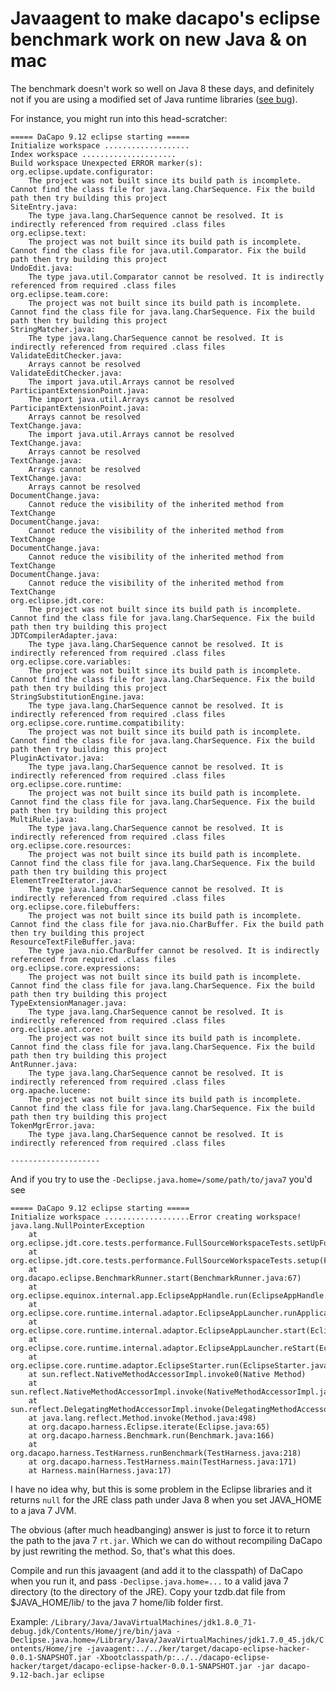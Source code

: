 # Javaagent to make dacapo's eclipse benchmark work on new Java & on mac

The benchmark doesn't work so well on Java 8 these days, and definitely not if you are using a modified set of Java runtime libraries ([see bug](https://sourceforge.net/p/dacapobench/bugs/100/)).

For instance, you might run into this head-scratcher:

```
===== DaCapo 9.12 eclipse starting =====
Initialize workspace ...................
Index workspace .....................
Build workspace Unexpected ERROR marker(s):
org.eclipse.update.configurator:
	The project was not built since its build path is incomplete. Cannot find the class file for java.lang.CharSequence. Fix the build path then try building this project
SiteEntry.java:
	The type java.lang.CharSequence cannot be resolved. It is indirectly referenced from required .class files
org.eclipse.text:
	The project was not built since its build path is incomplete. Cannot find the class file for java.util.Comparator. Fix the build path then try building this project
UndoEdit.java:
	The type java.util.Comparator cannot be resolved. It is indirectly referenced from required .class files
org.eclipse.team.core:
	The project was not built since its build path is incomplete. Cannot find the class file for java.lang.CharSequence. Fix the build path then try building this project
StringMatcher.java:
	The type java.lang.CharSequence cannot be resolved. It is indirectly referenced from required .class files
ValidateEditChecker.java:
	Arrays cannot be resolved
ValidateEditChecker.java:
	The import java.util.Arrays cannot be resolved
ParticipantExtensionPoint.java:
	The import java.util.Arrays cannot be resolved
ParticipantExtensionPoint.java:
	Arrays cannot be resolved
TextChange.java:
	The import java.util.Arrays cannot be resolved
TextChange.java:
	Arrays cannot be resolved
TextChange.java:
	Arrays cannot be resolved
TextChange.java:
	Arrays cannot be resolved
DocumentChange.java:
	Cannot reduce the visibility of the inherited method from TextChange
DocumentChange.java:
	Cannot reduce the visibility of the inherited method from TextChange
DocumentChange.java:
	Cannot reduce the visibility of the inherited method from TextChange
DocumentChange.java:
	Cannot reduce the visibility of the inherited method from TextChange
org.eclipse.jdt.core:
	The project was not built since its build path is incomplete. Cannot find the class file for java.lang.CharSequence. Fix the build path then try building this project
JDTCompilerAdapter.java:
	The type java.lang.CharSequence cannot be resolved. It is indirectly referenced from required .class files
org.eclipse.core.variables:
	The project was not built since its build path is incomplete. Cannot find the class file for java.lang.CharSequence. Fix the build path then try building this project
StringSubstitutionEngine.java:
	The type java.lang.CharSequence cannot be resolved. It is indirectly referenced from required .class files
org.eclipse.core.runtime.compatibility:
	The project was not built since its build path is incomplete. Cannot find the class file for java.lang.CharSequence. Fix the build path then try building this project
PluginActivator.java:
	The type java.lang.CharSequence cannot be resolved. It is indirectly referenced from required .class files
org.eclipse.core.runtime:
	The project was not built since its build path is incomplete. Cannot find the class file for java.lang.CharSequence. Fix the build path then try building this project
MultiRule.java:
	The type java.lang.CharSequence cannot be resolved. It is indirectly referenced from required .class files
org.eclipse.core.resources:
	The project was not built since its build path is incomplete. Cannot find the class file for java.lang.CharSequence. Fix the build path then try building this project
ElementTreeIterator.java:
	The type java.lang.CharSequence cannot be resolved. It is indirectly referenced from required .class files
org.eclipse.core.filebuffers:
	The project was not built since its build path is incomplete. Cannot find the class file for java.nio.CharBuffer. Fix the build path then try building this project
ResourceTextFileBuffer.java:
	The type java.nio.CharBuffer cannot be resolved. It is indirectly referenced from required .class files
org.eclipse.core.expressions:
	The project was not built since its build path is incomplete. Cannot find the class file for java.lang.CharSequence. Fix the build path then try building this project
TypeExtensionManager.java:
	The type java.lang.CharSequence cannot be resolved. It is indirectly referenced from required .class files
org.eclipse.ant.core:
	The project was not built since its build path is incomplete. Cannot find the class file for java.lang.CharSequence. Fix the build path then try building this project
AntRunner.java:
	The type java.lang.CharSequence cannot be resolved. It is indirectly referenced from required .class files
org.apache.lucene:
	The project was not built since its build path is incomplete. Cannot find the class file for java.lang.CharSequence. Fix the build path then try building this project
TokenMgrError.java:
	The type java.lang.CharSequence cannot be resolved. It is indirectly referenced from required .class files

--------------------
```

And if you try to use the `-Declipse.java.home=/some/path/to/java7` you'd see

```
===== DaCapo 9.12 eclipse starting =====
Initialize workspace ...................Error creating workspace!
java.lang.NullPointerException
	at org.eclipse.jdt.core.tests.performance.FullSourceWorkspaceTests.setUpFullSourceWorkspace(FullSourceWorkspaceTests.java:339)
	at org.eclipse.jdt.core.tests.performance.FullSourceWorkspaceTests.setup(FullSourceWorkspaceTests.java:103)
	at org.dacapo.eclipse.BenchmarkRunner.start(BenchmarkRunner.java:67)
	at org.eclipse.equinox.internal.app.EclipseAppHandle.run(EclipseAppHandle.java:194)
	at org.eclipse.core.runtime.internal.adaptor.EclipseAppLauncher.runApplication(EclipseAppLauncher.java:110)
	at org.eclipse.core.runtime.internal.adaptor.EclipseAppLauncher.start(EclipseAppLauncher.java:79)
	at org.eclipse.core.runtime.internal.adaptor.EclipseAppLauncher.reStart(EclipseAppLauncher.java:155)
	at org.eclipse.core.runtime.adaptor.EclipseStarter.run(EclipseStarter.java:370)
	at sun.reflect.NativeMethodAccessorImpl.invoke0(Native Method)
	at sun.reflect.NativeMethodAccessorImpl.invoke(NativeMethodAccessorImpl.java:62)
	at sun.reflect.DelegatingMethodAccessorImpl.invoke(DelegatingMethodAccessorImpl.java:43)
	at java.lang.reflect.Method.invoke(Method.java:498)
	at org.dacapo.harness.Eclipse.iterate(Eclipse.java:65)
	at org.dacapo.harness.Benchmark.run(Benchmark.java:166)
	at org.dacapo.harness.TestHarness.runBenchmark(TestHarness.java:218)
	at org.dacapo.harness.TestHarness.main(TestHarness.java:171)
	at Harness.main(Harness.java:17)
```

I have no idea why, but this is some problem in the Eclipse libraries and it returns `null` for the JRE class path under Java 8 when you set JAVA_HOME to a java 7 JVM.

The obvious (after much headbanging) answer is just to force it to return the path to the java 7 `rt.jar`. Which we can do without recompiling DaCapo by just rewriting the method. So, that's what this does.

Compile and run this javaagent (and add it to the classpath) of DaCapo when you run it, and pass `-Declipse.java.home=...` to a valid java 7 directory (to the directory of the JRE). Copy your tzdb.dat file from $JAVA_HOME/lib/ to the java 7 home/lib folder first.


Example:
`/Library/Java/JavaVirtualMachines/jdk1.8.0_71-debug.jdk/Contents/Home/jre/bin/java -Declipse.java.home=/Library/Java/JavaVirtualMachines/jdk1.7.0_45.jdk/Contents/Home/jre -javaagent:../../ker/target/dacapo-eclipse-hacker-0.0.1-SNAPSHOT.jar -Xbootclasspath/p:../../dacapo-eclipse-hacker/target/dacapo-eclipse-hacker-0.0.1-SNAPSHOT.jar -jar dacapo-9.12-bach.jar eclipse`
